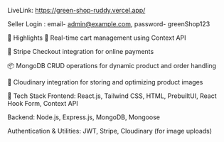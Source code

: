 LiveLink: https://green-shop-ruddy.vercel.app/

Seller Login : email- admin@example.com, password- greenShop123


📌 Highlights
🛒 Real-time cart management using Context API

🧾 Stripe Checkout integration for online payments

📦 MongoDB CRUD operations for dynamic product and order handling

📁 Cloudinary integration for storing and optimizing product images

🧰 Tech Stack
Frontend: React.js, Tailwind CSS, HTML, PrebuiltUI, React Hook Form, Context API

Backend: Node.js, Express.js, MongoDB, Mongoose

Authentication & Utilities: JWT, Stripe, Cloudinary (for image uploads)
